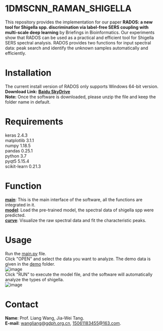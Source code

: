 # **1DMSCNN_RAMAN_SHIGELLA**
This repository provides the implementation for our paper **RADOS: a new tool for Shigella spp. discrimination via label-free SERS coupling with multi-scale deep learning** by Briefings in Bioinformatics. Our experiments show that RADOS can be used as a practical and efficient tool for Shigella SERS spectral analysis. RADOS provides two functions for input spectral data: peak search and identify the unknown samples automatically and efficiently. 
# **Installation**
The current install version of RADOS only supports Windows 64-bit version.  
**Download Link:** [**Baidu SkyDrive**](https://pan.baidu.com/s/10gI09jCN2L5xXC-Xzdp-Ug?pwd=l04q)  
**Note:** Once the software is downloaded, please unzip the file and keep the folder name in default.  
# **Requirements**  
keras 2.4.3  
matplotlib 3.1.1  
numpy 1.18.5  
pandas 0.25.1  
python 3.7  
pyqt5 5.15.4  
scikit-learn 0.21.3  
# **Function**  
[**main**](https://github.com/4forfull/1DMSCNN_RAMAN_SHIGELLA/blob/main/main.py): This is the main interface of the software, all the functions are integrated in it.  
[**model**](https://github.com/4forfull/1DMSCNN_RAMAN_SHIGELLA/blob/main/model.py): Load the pre-trained model, the spectral data of shigella spp were predicted.  
[**curve**](https://github.com/4forfull/1DMSCNN_RAMAN_SHIGELLA/blob/main/curve.py): Visualize the raw spectral data and fit the characteristic peaks.  
# **Usage**  
Run the [main.py](https://github.com/4forfull/1DMSCNN_RAMAN_SHIGELLA/blob/main/main.py) file.  
Click "OPEN" and select the data you want to analyze. The demo data is given in the [demo](https://github.com/4forfull/1DMSCNN_RAMAN_SHIGELLA/tree/main/demo) folder.  
![image](https://github.com/4forfull/1DMSCNN_RAMAN_SHIGELLA/blob/main/Figure/read_file%26curve.png)  
Click "RUN" to execute the model file, and the software will automatically analyze the types of shigella.  
![image](https://github.com/4forfull/1DMSCNN_RAMAN_SHIGELLA/blob/main/Figure/model_predict.png)  
# **Contact**  
**Name**: Prof. Liang Wang, Jia-Wei Tang.  
**E-mail**: wangliang@gdph.org.cn, 15061183455@163.com.  




